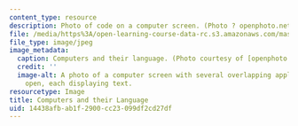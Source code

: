 ```yaml
---
content_type: resource
description: Photo of code on a computer screen. (Photo ? openphoto.net.)
file: /media/https%3A/open-learning-course-data-rc.s3.amazonaws.com/mas-962-special-topics-in-media-technology-computational-semantics-fall-2002/14438afbab1f2900cc23099df2cd27df_mas-962f02.jpg
file_type: image/jpeg
image_metadata:
  caption: Computers and their language. (Photo courtesy of [openphoto.net](http://openphoto.net/).)
  credit: ''
  image-alt: A photo of a computer screen with several overlapping application windows
    open, each displaying text.
resourcetype: Image
title: Computers and their Language
uid: 14438afb-ab1f-2900-cc23-099df2cd27df
---
```

